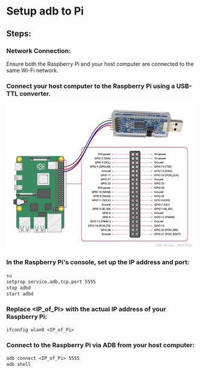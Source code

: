 # Setup adb to Pi

## Steps:

### Network Connection:
Ensure both the Raspberry Pi and your host computer are connected to the same Wi-Fi network.

### Connect your host computer to the Raspberry Pi using a USB-TTL converter.
![USB-TTL Connection](../../Images/uart_to_pi_connection.png)

### In the Raspberry Pi's console, set up the IP address and port:
```console
su
setprop service.adb.tcp.port 5555
stop adbd
start adbd
```

### Replace <IP_of_Pi> with the actual IP address of your Raspberry Pi:
```console
ifconfig wlan0 <IP_of_Pi>
```

### Connect to the Raspberry Pi via ADB from your host computer:
```console
adb connect <IP_of_Pi> 5555
adb shell
```
